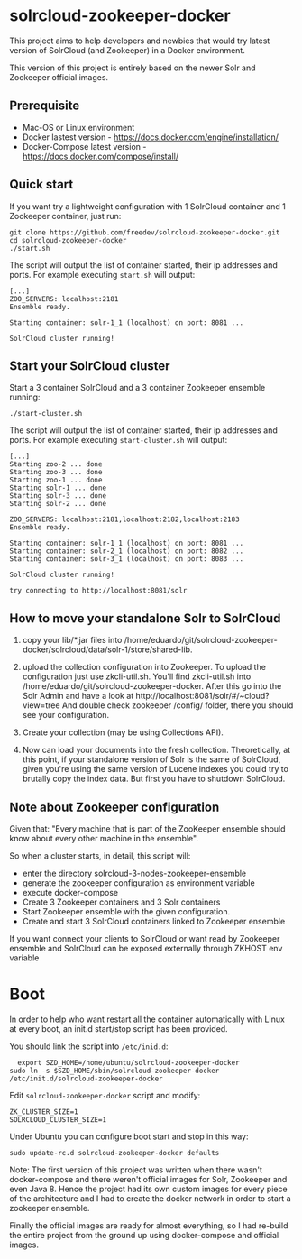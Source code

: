 solrcloud-zookeeper-docker
================

This project aims to help developers and newbies that would try latest version of SolrCloud (and Zookeeper) in a Docker environment.

This version of this project is entirely based on the newer Solr and Zookeeper official images. 

## Prerequisite

 * Mac-OS or Linux environment
 * Docker lastest version - https://docs.docker.com/engine/installation/
 * Docker-Compose latest version - https://docs.docker.com/compose/install/

## Quick start

If you want try a lightweight configuration with 1 SolrCloud container and 1 Zookeeper container, just run:

  	git clone https://github.com/freedev/solrcloud-zookeeper-docker.git
    cd solrcloud-zookeeper-docker
    ./start.sh

The script will output the list of container started, their ip addresses and ports. For example executing `start.sh` will output:

    [...]
    ZOO_SERVERS: localhost:2181
    Ensemble ready.

    Starting container: solr-1_1 (localhost) on port: 8081 ...

    SolrCloud cluster running!

## Start your SolrCloud cluster
    
Start a 3 container SolrCloud and a 3 container Zookeeper ensemble running:

    ./start-cluster.sh
    
The script will output the list of container started, their ip addresses and ports. For example executing `start-cluster.sh` will output:

    [...]
    Starting zoo-2 ... done
    Starting zoo-3 ... done
    Starting zoo-1 ... done
    Starting solr-1 ... done
    Starting solr-3 ... done
    Starting solr-2 ... done

    ZOO_SERVERS: localhost:2181,localhost:2182,localhost:2183
    Ensemble ready.

    Starting container: solr-1_1 (localhost) on port: 8081 ...
    Starting container: solr-2_1 (localhost) on port: 8082 ...
    Starting container: solr-3_1 (localhost) on port: 8083 ...

    SolrCloud cluster running!

    try connecting to http://localhost:8081/solr

## How to move your standalone Solr to SolrCloud

1. copy your lib/*.jar files into /home/eduardo/git/solrcloud-zookeeper-docker/solrcloud/data/solr-1/store/shared-lib.

2. upload the collection configuration into Zookeeper.
To upload the configuration just use zkcli-util.sh.
You'll find zkcli-util.sh into /home/eduardo/git/solrcloud-zookeeper-docker.
After this go into the Solr Admin and have a look at http://localhost:8081/solr/#/~cloud?view=tree
And double check zookeeper /config/ folder, there you should see your configuration.

3. Create your collection (may be using Collections API).

4. Now can load your documents into the fresh collection. Theoretically, at this point, if your standalone version of Solr is the same of SolrCloud, given you're using the same version of Lucene indexes you could try to brutally copy the index data. But first you have to shutdown SolrCloud.

## Note about Zookeeper configuration
Given that: "Every machine that is part of the ZooKeeper ensemble should know about every other machine in the ensemble". 

So when a cluster starts, in detail, this script will:

- enter the directory solrcloud-3-nodes-zookeeper-ensemble
- generate the zookeeper configuration as environment variable
- execute docker-compose
- Create 3 Zookeeper containers and 3 Solr containers
- Start Zookeeper ensemble with the given configuration.
- Create and start 3 SolrCloud containers linked to Zookeeper ensemble

If you want connect your clients to SolrCloud or want read by Zookeeper ensemble and SolrCloud can be exposed externally through ZKHOST env variable

# Boot
In order to help who want restart all the container automatically with Linux at every boot, an init.d start/stop script has been provided. 

You should link the script into `/etc/inid.d`:

	  export SZD_HOME=/home/ubuntu/solrcloud-zookeeper-docker
    sudo ln -s $SZD_HOME/sbin/solrcloud-zookeeper-docker /etc/init.d/solrcloud-zookeeper-docker
    
Edit `solrcloud-zookeeper-docker` script and modify:

    ZK_CLUSTER_SIZE=1
    SOLRCLOUD_CLUSTER_SIZE=1
    
Under Ubuntu you can configure boot start and stop in this way:
    
    sudo update-rc.d solrcloud-zookeeper-docker defaults
    
Note:
The first version of this project was written when there wasn't docker-compose and there weren't official images for Solr, Zookeeper and even Java 8. Hence the project had its own custom images for every piece of the architecture and I had to create the docker network in order to start a zookeeper ensemble. 

Finally the official images are ready for almost everything, so I had re-build the entire project from the ground up using docker-compose and official images.


